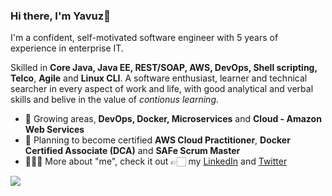 ### Hi there, I'm **Yavuz**👋 

I'm a confident, self-motivated software engineer with 5 years of experience in enterprise IT.

Skilled in **Core Java, Java EE, REST/SOAP, AWS, DevOps, Shell scripting, Telco**, **Agile** and **Linux CLI**. A software enthusiast, learner and technical searcher in every aspect of work and life, with good analytical and verbal skills and belive in the value of *contionus learning*.

- 🐛 Growing areas, **DevOps, Docker, Microservices** and **Cloud - Amazon Web Services**
- 📜 Planning to become certified **AWS Cloud Practitioner**, **Docker Certified Associate (DCA)** and **SAFe Scrum Master**
- 👨🏻‍💻 More about "me", check it out 👉🏻 my [LinkedIn](https://linkedin.com/in/yspolat) and [Twitter](https://twitter.com/yspolat)

![](https://github-readme-stats.vercel.app/api/top-langs/?username=yspolat&layout=compact)


<!--
**yspolat/yspolat** is a ✨ _special_ ✨ repository because its `README.md` (this file) appears on your GitHub profile.

Here are some ideas to get you started:

- 👯 I’m looking to collaborate on ...
- 🤔 I’m looking for help with ...
- 💬 Ask me about ...
- 😄 Pronouns: ...
- ⚡ Fun fact: ...
-->
